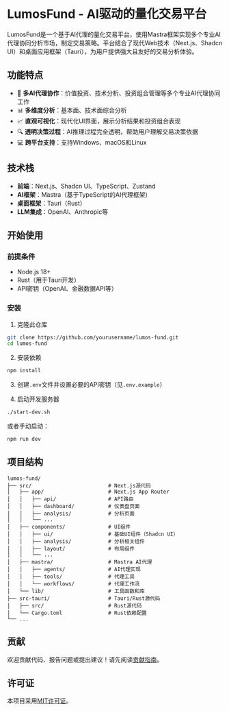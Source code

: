 # LumosFund - AI驱动的量化交易平台

LumosFund是一个基于AI代理的量化交易平台，使用Mastra框架实现多个专业AI代理协同分析市场，制定交易策略。平台结合了现代Web技术（Next.js、Shadcn UI）和桌面应用框架（Tauri），为用户提供强大且友好的交易分析体验。

## 功能特点

- 🤖 **多AI代理协作**：价值投资、技术分析、投资组合管理等多个专业AI代理协同工作
- 📊 **多维度分析**：基本面、技术面综合分析
- 📈 **直观可视化**：现代化UI界面，展示分析结果和投资组合表现
- 🔍 **透明决策过程**：AI推理过程完全透明，帮助用户理解交易决策依据
- 💻 **跨平台支持**：支持Windows、macOS和Linux

## 技术栈

- **前端**：Next.js、Shadcn UI、TypeScript、Zustand
- **AI框架**：Mastra（基于TypeScript的AI代理框架）
- **桌面框架**：Tauri（Rust）
- **LLM集成**：OpenAI、Anthropic等

## 开始使用

### 前提条件

- Node.js 18+
- Rust（用于Tauri开发）
- API密钥（OpenAI、金融数据API等）

### 安装

1. 克隆此仓库

```bash
git clone https://github.com/yourusername/lumos-fund.git
cd lumos-fund
```

2. 安装依赖

```bash
npm install
```

3. 创建`.env`文件并设置必要的API密钥（见`.env.example`）

4. 启动开发服务器

```bash
./start-dev.sh
```

或者手动启动：

```bash
npm run dev
```

## 项目结构

```
lumos-fund/
├── src/                         # Next.js源代码
│   ├── app/                     # Next.js App Router
│   │   ├── api/                 # API路由
│   │   ├── dashboard/           # 仪表盘页面
│   │   ├── analysis/            # 分析页面
│   │   └── ...
│   ├── components/              # UI组件
│   │   ├── ui/                  # 基础UI组件（Shadcn UI）
│   │   ├── analysis/            # 分析相关组件
│   │   ├── layout/              # 布局组件
│   │   └── ...
│   ├── mastra/                  # Mastra AI代理
│   │   ├── agents/              # AI代理实现
│   │   ├── tools/               # 代理工具
│   │   └── workflows/           # 代理工作流
│   └── lib/                     # 工具函数和库
├── src-tauri/                   # Tauri/Rust源代码
│   ├── src/                     # Rust源代码
│   └── Cargo.toml               # Rust依赖配置
└── ...
```

## 贡献

欢迎贡献代码、报告问题或提出建议！请先阅读[贡献指南](CONTRIBUTING.md)。

## 许可证

本项目采用[MIT许可证](LICENSE)。

